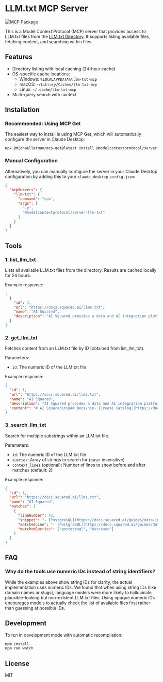 # LLM.txt MCP Server

[![MCP Package](https://mcp-get.com/api/badge/%40mcp-get-community%2Fserver-llm-txt)](https://mcp-get.com/packages/%40mcp-get-community%2Fserver-llm-txt)

This is a Model Context Protocol (MCP) server that provides access to LLM.txt files from the [LLM.txt Directory](https://directory.llmstxt.cloud/). It supports listing available files, fetching content, and searching within files.

## Features

- Directory listing with local caching (24-hour cache)
- OS-specific cache locations:
  - Windows: `%LOCALAPPDATA%\llm-txt-mcp`
  - macOS: `~/Library/Caches/llm-txt-mcp`
  - Linux: `~/.cache/llm-txt-mcp`
- Multi-query search with context

## Installation

### Recommended: Using MCP Get

The easiest way to install is using MCP Get, which will automatically configure the server in Claude Desktop:

```bash
npx @michaellatman/mcp-get@latest install @modelcontextprotocol/server-llm-txt
```

### Manual Configuration

Alternatively, you can manually configure the server in your Claude Desktop configuration by adding this to your `claude_desktop_config.json`:

```json
{
  "mcpServers": {
    "llm-txt": {
      "command": "npx",
      "args": [
        "-y",
        "@modelcontextprotocol/server-llm-txt"
      ]
    }
  }
}
```

## Tools

### 1. list_llm_txt

Lists all available LLM.txt files from the directory. Results are cached locally for 24 hours.

Example response:

```json
[
  {
    "id": 1,
    "url": "https://docs.squared.ai/llms.txt",
    "name": "AI Squared",
    "description": "AI Squared provides a data and AI integration platform that helps make intelligent insights accessible to all."
  }
]
```

### 2. get_llm_txt

Fetches content from an LLM.txt file by ID (obtained from list_llm_txt).

Parameters:
- `id`: The numeric ID of the LLM.txt file

Example response:

```json
{
  "id": 1,
  "url": "https://docs.squared.ai/llms.txt",
  "name": "AI Squared",
  "description": "AI Squared provides a data and AI integration platform that helps make intelligent insights accessible to all.",
  "content": "# AI Squared\n\n## Docs\n\n- [Create Catalog](https://docs.squared.ai/api-reference/catalogs/create_catalog)\n- [Update Catalog](https://docs.squared.ai/api-reference/catalogs/update_catalog)\n..."
}
```

### 3. search_llm_txt

Search for multiple substrings within an LLM.txt file.

Parameters:
- `id`: The numeric ID of the LLM.txt file
- `queries`: Array of strings to search for (case-insensitive)
- `context_lines` (optional): Number of lines to show before and after matches (default: 2)

Example response:

```json
{
  "id": 1,
  "url": "https://docs.squared.ai/llms.txt",
  "name": "AI Squared",
  "matches": [
    {
      "lineNumber": 42,
      "snippet": "- [PostgreSQL](https://docs.squared.ai/guides/data-integration/destinations/database/postgresql): PostgreSQL\n popularly known as Postgres, is a powerful, open-source object-relational database system that uses and extends the SQL language combined with many features that safely store and scale data workloads.\n- [null](https://docs.squared.ai/guides/data-integration/destinations/e-commerce/facebook-product-catalog)",
      "matchedLine": "- [PostgreSQL](https://docs.squared.ai/guides/data-integration/destinations/database/postgresql): PostgreSQL\n popularly known as Postgres, is a powerful, open-source object-relational database system that uses and extends the SQL language combined with many features that safely store and scale data workloads.",
      "matchedQueries": ["postgresql", "database"]
    }
  ]
}
```

## FAQ

### Why do the tools use numeric IDs instead of string identifiers?

While the examples above show string IDs for clarity, the actual implementation uses numeric IDs. We found that when using string IDs (like domain names or slugs), language models were more likely to hallucinate plausible-looking but non-existent LLM.txt files. Using opaque numeric IDs encourages models to actually check the list of available files first rather than guessing at possible IDs.

## Development

To run in development mode with automatic recompilation:

```bash
npm install
npm run watch
```

## License

MIT